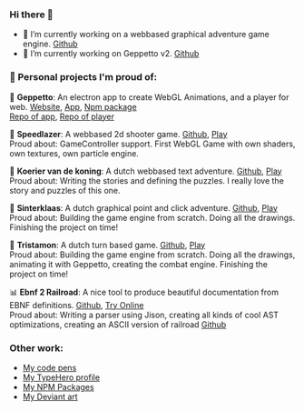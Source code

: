 ### Hi there 👋

- 🔭 I’m currently working on a webbased graphical adventure game engine. [Github](https://github.com/matthijsgroen/point-n-click)
- 🔭 I’m currently working on Geppetto v2. [Github](https://github.com/matthijsgroen/geppetto)

### 🏁 Personal projects I'm proud of:

🌲 **Geppetto**: An electron app to create WebGL Animations, and a player for web. [Website](https://geppetto.js.org), [App](https://www.electronjs.org/apps/geppetto), [Npm package](https://www.npmjs.com/package/geppetto-player)  
[Repo of app](https://github.com/matthijsgroen/geppetto), [Repo of player](https://github.com/matthijsgroen/geppetto-player)

🚀 **Speedlazer**: A webbased 2d shooter game. [Github](https://github.com/speedlazer/speedlazer), [Play](https://speedlazer.net/)  
Proud about: GameController support. First WebGL Game with own shaders, own textures, own particle engine.

📖 **Koerier van de koning**: A dutch webbased text adventure. [Github](https://github.com/matthijsgroen/tekst-avontuur), [Play](https://tekstavontuur.nl/)
Proud about: Writing the stories and defining the puzzles. I really love the story and puzzles of this one.

🎁 **Sinterklaas**: A dutch graphical point and click adventure. [Github](https://github.com/matthijsgroen/sinterklaas), [Play](https://thaisi.itch.io/hiddo)  
Proud about: Building the game engine from scratch. Doing all the drawings. Finishing the project on time!

🎁 **Tristamon**: A dutch turn based game. [Github](https://github.com/matthijsgroen/sinterklaas2021), [Play](https://matthijsgroen.github.io/sinterklaas2021/)  
Proud about: Building the game engine from scratch. Doing all the drawings, animating it with Geppetto, creating the combat engine. Finishing the project on time!

📊 **Ebnf 2 Railroad**: A nice tool to produce beautiful documentation from EBNF definitions. [Github](https://github.com/matthijsgroen/ebnf2railroad), [Try Online](https://matthijsgroen.github.io/ebnf2railroad/)  
Proud about: Writing a parser using Jison, creating all kinds of cool AST optimizations, creating an ASCII version of railroad [Github](https://github.com/matthijsgroen/utf-railroad)

### Other work:

- [My code pens](https://codepen.io/matthijsgroen)
- [My TypeHero profile](https://typehero.dev/@matthijsgroen)
- [My NPM Packages](https://www.npmjs.com/~thaisi)
- [My Deviant art](https://www.deviantart.com/thaisi)
